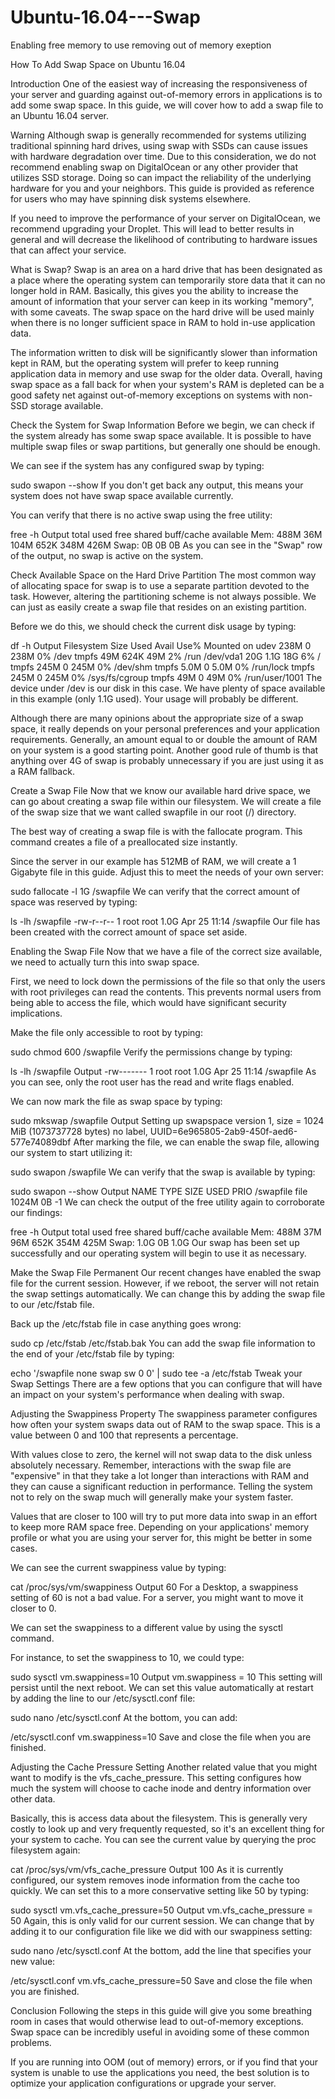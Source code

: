 # Ubuntu-16.04---Swap
Enabling free memory to use removing out of memory exeption

How To Add Swap Space on Ubuntu 16.04

Introduction
One of the easiest way of increasing the responsiveness of your server and guarding against out-of-memory errors in applications is to add some swap space. In this guide, we will cover how to add a swap file to an Ubuntu 16.04 server.

Warning
Although swap is generally recommended for systems utilizing traditional spinning hard drives, using swap with SSDs can cause issues with hardware degradation over time. Due to this consideration, we do not recommend enabling swap on DigitalOcean or any other provider that utilizes SSD storage. Doing so can impact the reliability of the underlying hardware for you and your neighbors. This guide is provided as reference for users who may have spinning disk systems elsewhere.

If you need to improve the performance of your server on DigitalOcean, we recommend upgrading your Droplet. This will lead to better results in general and will decrease the likelihood of contributing to hardware issues that can affect your service.

What is Swap?
Swap is an area on a hard drive that has been designated as a place where the operating system can temporarily store data that it can no longer hold in RAM. Basically, this gives you the ability to increase the amount of information that your server can keep in its working "memory", with some caveats. The swap space on the hard drive will be used mainly when there is no longer sufficient space in RAM to hold in-use application data.

The information written to disk will be significantly slower than information kept in RAM, but the operating system will prefer to keep running application data in memory and use swap for the older data. Overall, having swap space as a fall back for when your system's RAM is depleted can be a good safety net against out-of-memory exceptions on systems with non-SSD storage available.

Check the System for Swap Information
Before we begin, we can check if the system already has some swap space available. It is possible to have multiple swap files or swap partitions, but generally one should be enough.

We can see if the system has any configured swap by typing:

sudo swapon --show
If you don't get back any output, this means your system does not have swap space available currently.

You can verify that there is no active swap using the free utility:

free -h
Output
              total        used        free      shared  buff/cache   available
Mem:           488M         36M        104M        652K        348M        426M
Swap:            0B          0B          0B
As you can see in the "Swap" row of the output, no swap is active on the system.

Check Available Space on the Hard Drive Partition
The most common way of allocating space for swap is to use a separate partition devoted to the task. However, altering the partitioning scheme is not always possible. We can just as easily create a swap file that resides on an existing partition.

Before we do this, we should check the current disk usage by typing:

df -h
Output
Filesystem      Size  Used Avail Use% Mounted on
udev            238M     0  238M   0% /dev
tmpfs            49M  624K   49M   2% /run
/dev/vda1        20G  1.1G   18G   6% /
tmpfs           245M     0  245M   0% /dev/shm
tmpfs           5.0M     0  5.0M   0% /run/lock
tmpfs           245M     0  245M   0% /sys/fs/cgroup
tmpfs            49M     0   49M   0% /run/user/1001
The device under /dev is our disk in this case. We have plenty of space available in this example (only 1.1G used). Your usage will probably be different.

Although there are many opinions about the appropriate size of a swap space, it really depends on your personal preferences and your application requirements. Generally, an amount equal to or double the amount of RAM on your system is a good starting point. Another good rule of thumb is that anything over 4G of swap is probably unnecessary if you are just using it as a RAM fallback.

Create a Swap File
Now that we know our available hard drive space, we can go about creating a swap file within our filesystem. We will create a file of the swap size that we want called swapfile in our root (/) directory.

The best way of creating a swap file is with the fallocate program. This command creates a file of a preallocated size instantly.

Since the server in our example has 512MB of RAM, we will create a 1 Gigabyte file in this guide. Adjust this to meet the needs of your own server:

sudo fallocate -l 1G /swapfile
We can verify that the correct amount of space was reserved by typing:

ls -lh /swapfile
-rw-r--r-- 1 root root 1.0G Apr 25 11:14 /swapfile
Our file has been created with the correct amount of space set aside.

Enabling the Swap File
Now that we have a file of the correct size available, we need to actually turn this into swap space.

First, we need to lock down the permissions of the file so that only the users with root privileges can read the contents. This prevents normal users from being able to access the file, which would have significant security implications.

Make the file only accessible to root by typing:

sudo chmod 600 /swapfile
Verify the permissions change by typing:

ls -lh /swapfile
Output
-rw------- 1 root root 1.0G Apr 25 11:14 /swapfile
As you can see, only the root user has the read and write flags enabled.

We can now mark the file as swap space by typing:

sudo mkswap /swapfile
Output
Setting up swapspace version 1, size = 1024 MiB (1073737728 bytes)
no label, UUID=6e965805-2ab9-450f-aed6-577e74089dbf
After marking the file, we can enable the swap file, allowing our system to start utilizing it:

sudo swapon /swapfile
We can verify that the swap is available by typing:

sudo swapon --show
Output
NAME      TYPE  SIZE USED PRIO
/swapfile file 1024M   0B   -1
We can check the output of the free utility again to corroborate our findings:

free -h
Output
              total        used        free      shared  buff/cache   available
Mem:           488M         37M         96M        652K        354M        425M
Swap:          1.0G          0B        1.0G
Our swap has been set up successfully and our operating system will begin to use it as necessary.

Make the Swap File Permanent
Our recent changes have enabled the swap file for the current session. However, if we reboot, the server will not retain the swap settings automatically. We can change this by adding the swap file to our /etc/fstab file.

Back up the /etc/fstab file in case anything goes wrong:

sudo cp /etc/fstab /etc/fstab.bak
You can add the swap file information to the end of your /etc/fstab file by typing:

echo '/swapfile none swap sw 0 0' | sudo tee -a /etc/fstab
Tweak your Swap Settings
There are a few options that you can configure that will have an impact on your system's performance when dealing with swap.

Adjusting the Swappiness Property
The swappiness parameter configures how often your system swaps data out of RAM to the swap space. This is a value between 0 and 100 that represents a percentage.

With values close to zero, the kernel will not swap data to the disk unless absolutely necessary. Remember, interactions with the swap file are "expensive" in that they take a lot longer than interactions with RAM and they can cause a significant reduction in performance. Telling the system not to rely on the swap much will generally make your system faster.

Values that are closer to 100 will try to put more data into swap in an effort to keep more RAM space free. Depending on your applications' memory profile or what you are using your server for, this might be better in some cases.

We can see the current swappiness value by typing:

cat /proc/sys/vm/swappiness
Output
60
For a Desktop, a swappiness setting of 60 is not a bad value. For a server, you might want to move it closer to 0.

We can set the swappiness to a different value by using the sysctl command.

For instance, to set the swappiness to 10, we could type:

sudo sysctl vm.swappiness=10
Output
vm.swappiness = 10
This setting will persist until the next reboot. We can set this value automatically at restart by adding the line to our /etc/sysctl.conf file:

sudo nano /etc/sysctl.conf
At the bottom, you can add:

/etc/sysctl.conf
vm.swappiness=10
Save and close the file when you are finished.

Adjusting the Cache Pressure Setting
Another related value that you might want to modify is the vfs_cache_pressure. This setting configures how much the system will choose to cache inode and dentry information over other data.

Basically, this is access data about the filesystem. This is generally very costly to look up and very frequently requested, so it's an excellent thing for your system to cache. You can see the current value by querying the proc filesystem again:

cat /proc/sys/vm/vfs_cache_pressure
Output
100
As it is currently configured, our system removes inode information from the cache too quickly. We can set this to a more conservative setting like 50 by typing:

sudo sysctl vm.vfs_cache_pressure=50
Output
vm.vfs_cache_pressure = 50
Again, this is only valid for our current session. We can change that by adding it to our configuration file like we did with our swappiness setting:

sudo nano /etc/sysctl.conf
At the bottom, add the line that specifies your new value:

/etc/sysctl.conf
vm.vfs_cache_pressure=50
Save and close the file when you are finished.

Conclusion
Following the steps in this guide will give you some breathing room in cases that would otherwise lead to out-of-memory exceptions. Swap space can be incredibly useful in avoiding some of these common problems.

If you are running into OOM (out of memory) errors, or if you find that your system is unable to use the applications you need, the best solution is to optimize your application configurations or upgrade your server.
